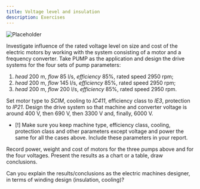 ```yaml
---
title: Voltage level and insulation
description: Exercises
---
```


![Placeholder](https://placehold.co/100x100/png)

Investigate influence of the rated voltage level on size and cost of the
electric motors by working with the system consisting of a motor and a frequency
converter. Take PUMP as the application and design the drive systems for the
four sets of pump parameters:

1. _head_ 200 m, _flow_ 85 l/s, _efficiency_ 85%, rated speed 2950 rpm;
1. _head_ 200 m, _flow_ 145 l/s, _efficiency_ 85%, rated speed 2950 rpm;
1. _head_ 200 m, _flow_ 200 l/s, _efficiency_ 85%, rated speed 2950 rpm.

Set motor type to _SCIM_, cooling to _IC411_, efficiency class to _IE3_,
protection to _IP21_. Design the drive system so that machine and converter
voltage is around 400 V, then 690 V, then 3300 V and, finally, 6000 V.

- [!] Make sure you keep machine type, efficiency class, cooling, protection
  class and other parameters except voltage and power the same for all the cases
  above. Include these parameters in your report.

Record power, weight and cost of motors for the three pumps above and for the
four voltages. Present the results as a chart or a table, draw conclusions.

Can you explain the results/conclusions as the electric machines designer, in
terms of winding design (insulation, cooling)?
